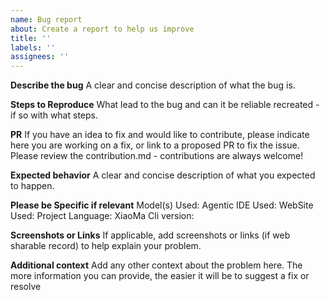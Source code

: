 ```yaml
---
name: Bug report
about: Create a report to help us improve
title: ''
labels: ''
assignees: ''
---
```


**Describe the bug**
A clear and concise description of what the bug is.

**Steps to Reproduce**
What lead to the bug and can it be reliable recreated - if so with what steps.

**PR**
If you have an idea to fix and would like to contribute, please indicate here you are working on a fix, or link to a proposed PR to fix the issue. Please review the contribution.md - contributions are always welcome!

**Expected behavior**
A clear and concise description of what you expected to happen.

**Please be Specific if relevant**
Model(s) Used:
Agentic IDE Used:
WebSite Used:
Project Language:
XiaoMa Cli version:

**Screenshots or Links**
If applicable, add screenshots or links (if web sharable record) to help explain your problem.

**Additional context**
Add any other context about the problem here. The more information you can provide, the easier it will be to suggest a fix or resolve
